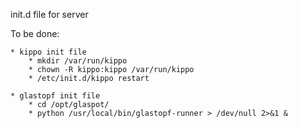 init.d file for server

To be done:

	* kippo init file
		* mkdir /var/run/kippo
		* chown -R kippo:kippo /var/run/kippo
		* /etc/init.d/kippo restart

	* glastopf init file
		* cd /opt/glaspot/
		* python /usr/local/bin/glastopf-runner > /dev/null 2>&1 &
